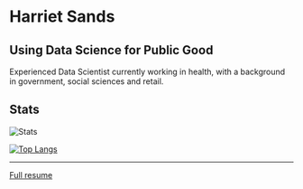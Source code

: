 # Harriet Sands

## Using Data Science for Public Good

Experienced Data Scientist currently working in health, with a background in government, social sciences and retail.

## Stats

![Stats](https://github-readme-stats.vercel.app/api?username=harrietrs)

[![Top Langs](https://github-readme-stats.vercel.app/api/top-langs/?username=harrietrs)](https://github.com/harrietrs/github-readme-stats)

---

[Full resume](https://harrietrs.github.io/)

<!--
**harrietrs/harrietrs** is a ✨ _special_ ✨ repository because its `README.md` (this file) appears on your GitHub profile.

Here are some ideas to get you started:

- 🔭 I’m currently working on ...
- 🌱 I’m currently learning ...
- 👯 I’m looking to collaborate on ...
- 🤔 I’m looking for help with ...
- 💬 Ask me about ...
- 📫 How to reach me: ...
- 😄 Pronouns: ...
- ⚡ Fun fact: ...
-->
